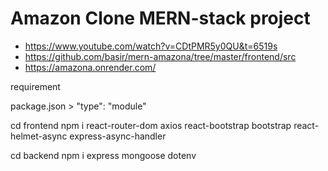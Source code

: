 # Amazon Clone MERN-stack project

- https://www.youtube.com/watch?v=CDtPMR5y0QU&t=6519s
- https://github.com/basir/mern-amazona/tree/master/frontend/src
- https://amazona.onrender.com/

requirement

package.json > "type": "module"

cd frontend
npm i react-router-dom axios react-bootstrap bootstrap react-helmet-async express-async-handler

cd backend
npm i express mongoose dotenv
